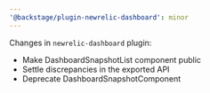 ```yaml
---
'@backstage/plugin-newrelic-dashboard': minor
---
```


Changes in `newrelic-dashboard` plugin:

- Make DashboardSnapshotList component public
- Settle discrepancies in the exported API
- Deprecate DashboardSnapshotComponent
